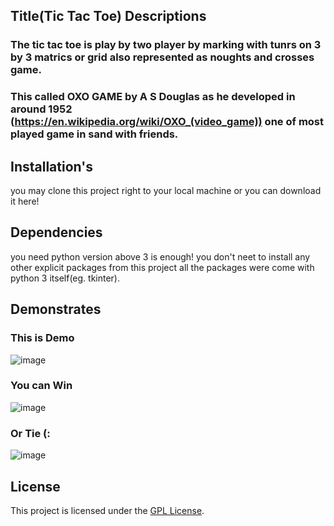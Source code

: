 ## Title(Tic Tac Toe) Descriptions
### The tic tac toe is play by two player by marking with tunrs on 3 by 3 matrics or grid also represented as noughts and crosses game.
### This called OXO GAME by A S Douglas as he developed in around 1952 (https://en.wikipedia.org/wiki/OXO_(video_game)) one of most played game in sand with friends.

## Installation's
you may clone this project right to your local machine or you can download it here!

## Dependencies
you need python version above 3 is enough! 
you don't neet to install any other explicit packages
from this project all the packages were come with python 3 itself(eg. tkinter).

## Demonstrates
### This is Demo
![image](https://github.com/user-attachments/assets/7cb30dda-3f5e-4a90-a1de-171c376ddd87)


### You can Win 
![image](https://github.com/user-attachments/assets/a821e1a5-1a96-48ab-8b87-8dde094d3d2c)


### Or Tie (:
![image](https://github.com/user-attachments/assets/adfeaa1c-6818-4ce1-a71d-2e1e665e680f)

## License
This project is licensed under the [GPL License](LICENSE).



